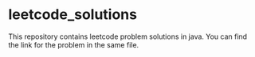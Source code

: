 # leetcode_solutions
This repository contains leetcode problem solutions in java.
You can find the link for the problem in the same file. 
